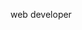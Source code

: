 
<!--
**tinegaCollins/tinegaCollins** is a ✨ _special_ ✨ repository because its `README.md` (this file) appears on your GitHub profile.-->
web developer

